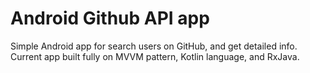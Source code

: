 # Android Github API app
Simple Android app for search users on GitHub, and get detailed info. Current app built fully on MVVM pattern, Kotlin language, and RxJava. 